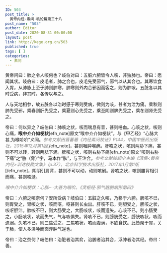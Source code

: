 ```yaml
---
ID: 503
post_title: >
  黄帝内经·素问·咳论篇第三十八
post_name: "503"
author: Editor
post_date: 2020-08-31 00:00:00
layout: post
link: http://kege.org.cn/503
published: true
tags: [ ]
categories:
  - 素问
---
```

黄帝问曰：肺之令人咳何也？岐伯对曰：五脏六腑皆令人咳，非独肺也。帝曰：愿闻其状。岐伯曰：皮毛者，肺之合也，皮毛先受邪气，邪气以从其合也。其寒饮食入胃，从肺脉上至于肺则肺寒，肺寒则外内合邪因而客之，则为肺咳。五脏各以其时受病，非其时，各传以与之。

人与天地相参，故五脏各以治时感于寒则受病，微则为咳，甚者为泄为痛。乘秋则肺先受邪，乘春则肝先受之，乘夏则心先受之，乘至阴则脾先受之，乘冬则肾先受之。

帝曰：何以异之？岐伯曰：肺咳之状，咳而喘息有音，甚则唾血。心咳之状，咳则心痛，<strong>喉中介介如梗状</strong>[efn_note]原文“喉中介介如梗状”，与《甲乙经》“心脉大甚,为喉吤吤”义同。<span style="color: #808080;"><em>参考文献田晋蕃著《内经素问校证》P144，中国中医药出版社，2015年12月第1版</em></span>[/efn_note]，甚则咽肿喉痹。肝咳之状，咳则两胁下痛，甚则不可以转，转则两胠下满。脾咳之状，咳则右胁下痛[efn_note]原文“咳则右胁下痛”之“胁（脅）”字，马本作“胠”，与王注合。<span style="color: #808080;"><em>参考文献钱超尘主编《清儒&lt;黄帝内经&gt;训诂校勘文集》（p.37），北京科学技术出版社，2017年1月第1版</em></span>[/efn_note]，阴阴引肩背，甚则不可以动，动则咳剧。肾咳之状，咳则腰背相引而痛，甚则咳涎。

<span style="color: #808080;"><em>喉中介介如梗状：心脉····大甚为喉吤。《灵枢经·邪气脏腑病形第四》</em></span>

帝曰：六腑之咳奈何？安所受病？岐伯曰：五脏之久咳，乃移于六腑。脾咳不已，则胃受之，胃咳之状，咳而呕，呕甚则长虫出。肝咳不已，则胆受之，胆咳之状，咳呕胆汁。肺咳不已，则大肠受之，大肠咳状，咳而遗矢。心咳不已，则小肠受之，小肠咳状，咳而失气，气与咳俱失。肾咳不已，则膀胱受之，膀胱咳状，咳而遗溺。久咳不已，则三焦受之，三焦咳状，咳而腹满，不欲食饮。此皆聚于胃，关于肺，使人多涕唾而面浮肿气逆也。

帝曰：治之奈何？岐伯曰：治脏者治其俞，治腑者治其合，浮肿者治其经。帝曰：善。